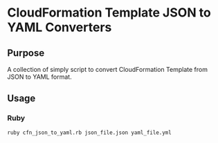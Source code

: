 # CloudFormation Template JSON to YAML Converters

## Purpose
A collection of simply script to convert CloudFormation Template from JSON to YAML format.

## Usage
### Ruby
```bash
ruby cfn_json_to_yaml.rb json_file.json yaml_file.yml
```